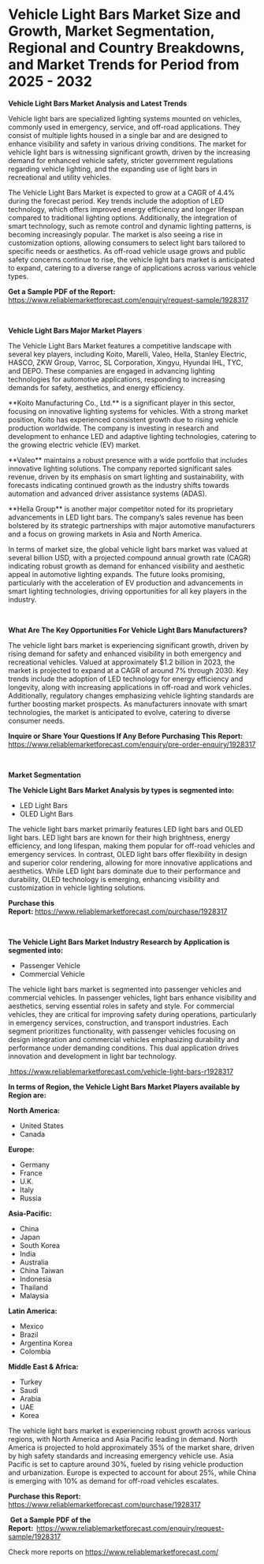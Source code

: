 <p><h1>Vehicle Light Bars Market Size and Growth, Market Segmentation, Regional and Country Breakdowns, and Market Trends for Period from 2025 -  2032</h1></p><p><strong>Vehicle Light Bars Market Analysis and Latest Trends</strong></p>
<p><p>Vehicle light bars are specialized lighting systems mounted on vehicles, commonly used in emergency, service, and off-road applications. They consist of multiple lights housed in a single bar and are designed to enhance visibility and safety in various driving conditions. The market for vehicle light bars is witnessing significant growth, driven by the increasing demand for enhanced vehicle safety, stricter government regulations regarding vehicle lighting, and the expanding use of light bars in recreational and utility vehicles.</p><p>The Vehicle Light Bars Market is expected to grow at a CAGR of 4.4% during the forecast period. Key trends include the adoption of LED technology, which offers improved energy efficiency and longer lifespan compared to traditional lighting options. Additionally, the integration of smart technology, such as remote control and dynamic lighting patterns, is becoming increasingly popular. The market is also seeing a rise in customization options, allowing consumers to select light bars tailored to specific needs or aesthetics. As off-road vehicle usage grows and public safety concerns continue to rise, the vehicle light bars market is anticipated to expand, catering to a diverse range of applications across various vehicle types.</p></p>
<p><strong>Get a Sample PDF of the Report:&nbsp;</strong> <a href="https://www.reliablemarketforecast.com/enquiry/request-sample/1928317?utm_campaign=3171&utm_medium=2&utm_source=Github&utm_content=ia&utm_term=30032025&utm_id=vehicle-light-bars">https://www.reliablemarketforecast.com/enquiry/request-sample/1928317</a></p>
<p>&nbsp;</p>
<p><strong>Vehicle Light Bars Major Market Players</strong></p>
<p><p>The Vehicle Light Bars Market features a competitive landscape with several key players, including Koito, Marelli, Valeo, Hella, Stanley Electric, HASCO, ZKW Group, Varroc, SL Corporation, Xingyu, Hyundai IHL, TYC, and DEPO. These companies are engaged in advancing lighting technologies for automotive applications, responding to increasing demands for safety, aesthetics, and energy efficiency.</p><p>**Koito Manufacturing Co., Ltd.** is a significant player in this sector, focusing on innovative lighting systems for vehicles. With a strong market position, Koito has experienced consistent growth due to rising vehicle production worldwide. The company is investing in research and development to enhance LED and adaptive lighting technologies, catering to the growing electric vehicle (EV) market.</p><p>**Valeo** maintains a robust presence with a wide portfolio that includes innovative lighting solutions. The company reported significant sales revenue, driven by its emphasis on smart lighting and sustainability, with forecasts indicating continued growth as the industry shifts towards automation and advanced driver assistance systems (ADAS).</p><p>**Hella Group** is another major competitor noted for its proprietary advancements in LED light bars. The company’s sales revenue has been bolstered by its strategic partnerships with major automotive manufacturers and a focus on growing markets in Asia and North America.</p><p>In terms of market size, the global vehicle light bars market was valued at several billion USD, with a projected compound annual growth rate (CAGR) indicating robust growth as demand for enhanced visibility and aesthetic appeal in automotive lighting expands. The future looks promising, particularly with the acceleration of EV production and advancements in smart lighting technologies, driving opportunities for all key players in the industry.</p></p>
<p>&nbsp;</p>
<p><strong>What Are The Key Opportunities For Vehicle Light Bars Manufacturers?</strong></p>
<p><p>The vehicle light bars market is experiencing significant growth, driven by rising demand for safety and enhanced visibility in both emergency and recreational vehicles. Valued at approximately $1.2 billion in 2023, the market is projected to expand at a CAGR of around 7% through 2030. Key trends include the adoption of LED technology for energy efficiency and longevity, along with increasing applications in off-road and work vehicles. Additionally, regulatory changes emphasizing vehicle lighting standards are further boosting market prospects. As manufacturers innovate with smart technologies, the market is anticipated to evolve, catering to diverse consumer needs.</p></p>
<p><strong>Inquire or Share Your Questions If Any Before Purchasing This Report:</strong> <a href="https://www.reliablemarketforecast.com/enquiry/pre-order-enquiry/1928317?utm_campaign=3171&utm_medium=2&utm_source=Github&utm_content=ia&utm_term=30032025&utm_id=vehicle-light-bars">https://www.reliablemarketforecast.com/enquiry/pre-order-enquiry/1928317</a></p>
<p>&nbsp;</p>
<p><strong>Market Segmentation</strong></p>
<p><strong>The Vehicle Light Bars Market Analysis by types is segmented into:</strong></p>
<p><ul><li>LED Light Bars</li><li>OLED Light Bars</li></ul></p>
<p><p>The vehicle light bars market primarily features LED light bars and OLED light bars. LED light bars are known for their high brightness, energy efficiency, and long lifespan, making them popular for off-road vehicles and emergency services. In contrast, OLED light bars offer flexibility in design and superior color rendering, allowing for more innovative applications and aesthetics. While LED light bars dominate due to their performance and durability, OLED technology is emerging, enhancing visibility and customization in vehicle lighting solutions.</p></p>
<p><strong>Purchase this Report:&nbsp;</strong><a href="https://www.reliablemarketforecast.com/purchase/1928317?utm_campaign=3171&utm_medium=2&utm_source=Github&utm_content=ia&utm_term=30032025&utm_id=vehicle-light-bars">https://www.reliablemarketforecast.com/purchase/1928317</a></p>
<p>&nbsp;</p>
<p><strong>The Vehicle Light Bars Market Industry Research by Application is segmented into:</strong></p>
<p><ul><li>Passenger Vehicle</li><li>Commercial Vehicle</li></ul></p>
<p><p>The vehicle light bars market is segmented into passenger vehicles and commercial vehicles. In passenger vehicles, light bars enhance visibility and aesthetics, serving essential roles in safety and style. For commercial vehicles, they are critical for improving safety during operations, particularly in emergency services, construction, and transport industries. Each segment prioritizes functionality, with passenger vehicles focusing on design integration and commercial vehicles emphasizing durability and performance under demanding conditions. This dual application drives innovation and development in light bar technology.</p></p>
<p><a href="https://www.reliablemarketforecast.com/vehicle-light-bars-r1928317?utm_campaign=3171&utm_medium=2&utm_source=Github&utm_content=ia&utm_term=30032025&utm_id=vehicle-light-bars">&nbsp;https://www.reliablemarketforecast.com/vehicle-light-bars-r1928317</a></p>
<p><strong>In terms of Region, the Vehicle Light Bars Market Players available by Region are:</strong></p>
<p>
    <p> <strong> North America: </strong>
        <ul>
            <li>United States</li>
            <li>Canada</li>
        </ul>
        </p> 
    <p> <strong> Europe: </strong>
        <ul>
            <li>Germany</li>
            <li>France</li>
            <li>U.K.</li>
            <li>Italy</li>
            <li>Russia</li>
        </ul>
        </p> 
    <p> <strong> Asia-Pacific: </strong>
        <ul>
            <li>China</li>
            <li>Japan</li>
            <li>South Korea</li>
            <li>India</li>
            <li>Australia</li>
            <li>China Taiwan</li>
            <li>Indonesia</li>
            <li>Thailand</li>
            <li>Malaysia</li>
        </ul>
        </p> 
    <p> <strong> Latin America: </strong>
        <ul>
            <li>Mexico</li>
            <li>Brazil</li>
            <li>Argentina Korea</li>
            <li>Colombia</li>
        </ul>
        </p> 
    <p> <strong> Middle East & Africa: </strong>
        <ul>
            <li>Turkey</li>
            <li>Saudi</li>
            <li>Arabia</li>
            <li>UAE</li>
            <li>Korea</li>
        </ul>
    </p>
    </p>
<p><p>The vehicle light bars market is experiencing robust growth across various regions, with North America and Asia Pacific leading in demand. North America is projected to hold approximately 35% of the market share, driven by high safety standards and increasing emergency vehicle use. Asia Pacific is set to capture around 30%, fueled by rising vehicle production and urbanization. Europe is expected to account for about 25%, while China is emerging with 10% as demand for off-road vehicles escalates.</p></p>
<p><strong>Purchase this Report: </strong><a href="https://www.reliablemarketforecast.com/purchase/1928317?utm_campaign=3171&utm_medium=2&utm_source=Github&utm_content=ia&utm_term=30032025&utm_id=vehicle-light-bars">https://www.reliablemarketforecast.com/purchase/1928317</a></p>
<p>&nbsp;<strong>Get a Sample PDF of the Report:&nbsp;&nbsp;</strong><a href="https://www.reliablemarketforecast.com/enquiry/request-sample/1928317?utm_campaign=3171&utm_medium=2&utm_source=Github&utm_content=ia&utm_term=30032025&utm_id=vehicle-light-bars">https://www.reliablemarketforecast.com/enquiry/request-sample/1928317</a></p>
<p><strong></strong></p>
<p>Check more reports on <a href="https://www.reliablemarketforecast.com/?utm_campaign=3171&utm_medium=2&utm_source=Github&utm_content=ia&utm_term=30032025&utm_id=vehicle-light-bars">https://www.reliablemarketforecast.com/</a></p>